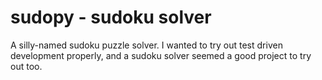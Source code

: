 # sudopy - sudoku solver

A silly-named sudoku puzzle solver. I wanted to try out test driven development
properly, and a sudoku solver seemed a good project to try out too.
